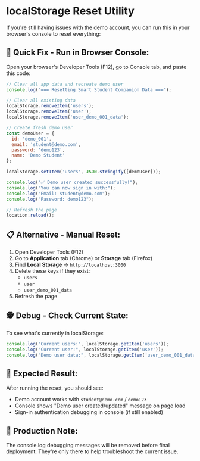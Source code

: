 # localStorage Reset Utility

If you're still having issues with the demo account, you can run this in your browser's console to reset everything:

## 🔧 **Quick Fix - Run in Browser Console:**

Open your browser's Developer Tools (F12), go to Console tab, and paste this code:

```javascript
// Clear all app data and recreate demo user
console.log("=== Resetting Smart Student Companion Data ===");

// Clear all existing data
localStorage.removeItem('users');
localStorage.removeItem('user');
localStorage.removeItem('user_demo_001_data');

// Create fresh demo user
const demoUser = {
  id: 'demo_001',
  email: 'student@demo.com',
  password: 'demo123',
  name: 'Demo Student'
};

localStorage.setItem('users', JSON.stringify([demoUser]));

console.log("✅ Demo user created successfully!");
console.log("You can now sign in with:");
console.log("Email: student@demo.com");
console.log("Password: demo123");

// Refresh the page
location.reload();
```

## 📋 **Alternative - Manual Reset:**

1. Open Developer Tools (F12)
2. Go to **Application** tab (Chrome) or **Storage** tab (Firefox)
3. Find **Local Storage** → `http://localhost:3000`
4. Delete these keys if they exist:
   - `users`
   - `user`  
   - `user_demo_001_data`
5. Refresh the page

## 🕵️ **Debug - Check Current State:**

To see what's currently in localStorage:

```javascript
console.log("Current users:", localStorage.getItem('users'));
console.log("Current user:", localStorage.getItem('user'));
console.log("Demo user data:", localStorage.getItem('user_demo_001_data'));
```

## 🎯 **Expected Result:**

After running the reset, you should see:
- Demo account works with `student@demo.com` / `demo123`
- Console shows "Demo user created/updated" message on page load
- Sign-in authentication debugging in console (if still enabled)

## 🚀 **Production Note:**

The console.log debugging messages will be removed before final deployment. They're only there to help troubleshoot the current issue.
